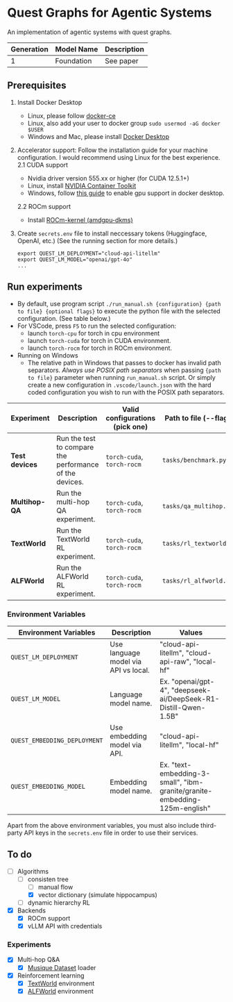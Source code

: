 # Quest Graphs for Agentic Systems

An implementation of agentic systems with quest graphs.

| Generation | Model Name | Description |
| ---------- | ---------- | ----------- |
| 1          | Foundation | See paper   |

## Prerequisites

1.  Install Docker Desktop

    -   Linux, please follow [docker-ce](https://www.linode.com/docs/guides/installing-and-using-docker-on-ubuntu-and-debian/)
    -   Linux, also add your user to docker group `sudo usermod -aG docker $USER`
    -   Windows and Mac, please install [Docker Desktop](https://www.docker.com/products/docker-desktop)

2.  Accelerator support: Follow the installation guide for your machine configuration. I would recommend using Linux for the best experience.
    2.1 CUDA support

    -   Nvidia driver version 555.xx or higher (for CUDA 12.5.1+)
    -   Linux, install [NVIDIA Container Toolkit](https://docs.nvidia.com/datacenter/cloud-native/container-toolkit/latest/install-guide.html)
    -   Windows, follow [this guide](https://docs.docker.com/desktop/gpu/) to enable gpu support in docker desktop.

    2.2 ROCm support

    -   Install [ROCm-kernel (amdgpu-dkms)](https://rocm.docs.amd.com/projects/install-on-linux/en/latest/how-to/docker.html)

3.  Create `secrets.env` file to install neccessary tokens (Huggingface, OpenAI, etc.) (See the running section for more details.)
    ```
    export QUEST_LM_DEPLOYMENT="cloud-api-litellm"
    export QUEST_LM_MODEL="openai/gpt-4o"
    ...
    ```

## Run experiments

-   By default, use program script `./run_manual.sh {configuration} {path to file} {optional flags}` to execute the python file with the selected configuration. (See table below.)
-   For VSCode, press `F5` to run the selected configuration:
    -   launch `torch-cpu` for torch in cpu environment
    -   launch `torch-cuda` for torch in CUDA environment.
    -   launch `torch-rocm` for torch in ROCm environment.
-   Running on Windows
    -   The relative path in Windows that passes to docker has invalid path separators. _Always use POSIX path separators_ when passing `{path to file}` parameter when running `run_manual.sh` script. Or simply create a new configuration in `.vscode/launch.json` with the hard coded configuration you wish to run with the POSIX path separators.

| Experiment       | Description                                             | Valid configurations (pick one) | Path to file (--flags)  |
| ---------------- | ------------------------------------------------------- | ------------------------------- | ----------------------- |
| **Test devices** | Run the test to compare the performance of the devices. | `torch-cuda`, `torch-rocm`      | `tasks/benchmark.py`    |
| **Multihop-QA**  | Run the multi-hop QA experiment.                        | `torch-cuda`, `torch-rocm`      | `tasks/qa_multihop.py`  |
| **TextWorld**    | Run the TextWorld RL experiment.                        | `torch-cuda`, `torch-rocm`      | `tasks/rl_textworld.py` |
| **ALFWorld**     | Run the ALFWorld RL experiment.                         | `torch-cuda`, `torch-rocm`      | `tasks/rl_alfworld.py`  |

### Environment Variables

| Environment Variables        | Description                          | Values                                                                     |
| ---------------------------- | ------------------------------------ | -------------------------------------------------------------------------- |
| `QUEST_LM_DEPLOYMENT`        | Use language model via API vs local. | "cloud-api-litellm", "cloud-api-raw", "local-hf"                           |
| `QUEST_LM_MODEL`             | Language model name.                 | Ex. "openai/gpt-4", "deepseek-ai/DeepSeek-R1-Distill-Qwen-1.5B"            |
| `QUEST_EMBEDDING_DEPLOYMENT` | Use embedding model via API.         | "cloud-api-litellm", "local-hf"                                            |
| `QUEST_EMBEDDING_MODEL`      | Embedding model name.                | Ex. "text-embedding-3-small", "ibm-granite/granite-embedding-125m-english" |

Apart from the above environment variables, you must also include third-party API keys in the `secrets.env` file in order to use their services.

## To do

-   [ ] Algorithms
    -   [ ] consisten tree
        -   [ ] manual flow
        -   [x] vector dictionary (simulate hippocampus)
    -   [ ] dynamic hierarchy RL
-   [x] Backends
    -   [x] ROCm support
    -   [x] vLLM API with credentials

### Experiments

-   [x] Multi-hop Q&A
    -   [x] [Musique Dataset](https://github.com/StonyBrookNLP/musique) loader
-   [x] Reinforcement learning
    -   [x] [TextWorld](https://github.com/microsoft/TextWorld) environment
    -   [x] [ALFWorld](https://github.com/alfworld/alfworld) environment

